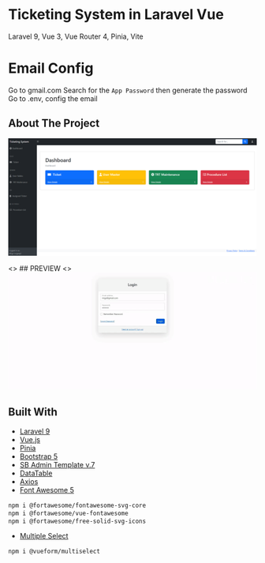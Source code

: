 # Ticketing System in Laravel Vue

Laravel 9, Vue 3, Vue Router 4, Pinia, Vite


# Email Config
Go to gmail.com
Search for the `App Password` then generate the password
Go to .env, config the email

<!-- ABOUT THE PROJECT -->
## About The Project
![](https://github.com/MigsGit/VueTicketingSystem/blob/main/resources/content/vue-ticketing.png)
<!-- PREVIEW -->
 <> ## PREVIEW
 <> ![](https://github.com/MigsGit/VueTicketingSystem/blob/main/resources/content/vue-ticketing.gif)

## Built With

* [Laravel 9](https://laravel.com/docs/9.x/readme)
* [Vue.js](https://vuejs.org/)
* [Pinia](https://pinia.vuejs.org/)
* [Bootstrap 5](https://startbootstrap.com/template/sb-admin)
* [SB Admin Template v.7](https://www.npmjs.com/package/startbootstrap-sb-admin/v/7.0.6)
* [DataTable](https://datatables.net/manual/vue)
* [Axios](https://github.com/axios/axios)
* [Font Awesome 5](https://fontawesome.com/)
```
npm i @fortawesome/fontawesome-svg-core
npm i @fortawesome/vue-fontawesome
npm i @fortawesome/free-solid-svg-icons
```
* [Multiple Select](https://github.com/vueform/multiselect)
```
npm i @vueform/multiselect

```
